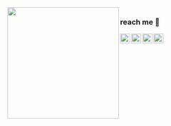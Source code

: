 <img align= "left" width= "250" src= "https://i.pinimg.com/originals/41/bf/ee/41bfee0401032736ccb5da848acbd813.gif"/>

### reach me 🎠

<a href="https://www.linkedin.com/in/gabrielly-trajano-00a2681b7/">
  <img align="left" alt="LinkedIn" width="22px" src="https://cdn.jsdelivr.net/npm/simple-icons@3.1.0/icons/linkedin.svg" />
</a>
<a href="mailto:gabrielly.amorin@ccc.ufcg.edu.br">
  <img align="left" alt="'Gmail" width="22px" src="https://cdn.jsdelivr.net/npm/simple-icons@3.1.0/icons/gmail.svg" />
</a>
<a href="https://www.instagram.com/gabrllm/">
  <img align="left" alt="Instagram" width="22px" src="https://cdn.jsdelivr.net/npm/simple-icons@3.1.0/icons/instagram.svg" />
</a>
<a href="https://open.spotify.com/user/12152414269?si=ayNwjXhCQvyc56uzuuhIPw">
  <img align="left" alt="Spotify" width="22px" src="https://cdn.jsdelivr.net/npm/simple-icons@3.1.0/icons/spotify.svg" />
</a>




